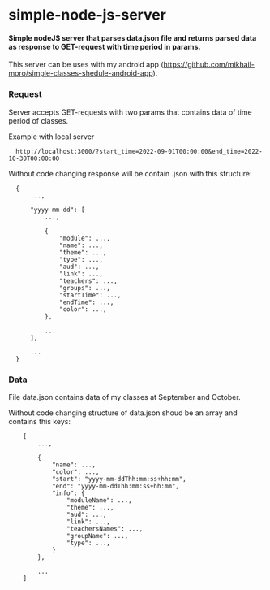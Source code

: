 # simple-node-js-server

#### Simple nodeJS server that parses data.json file and returns parsed data as response to GET-request with time period in params.

This server can be uses with my android app (https://github.com/mikhail-moro/simple-classes-shedule-android-app).


### Request

Server accepts GET-requests with two params that contains data of time period of classes.

Example with local server
```
  http://localhost:3000/?start_time=2022-09-01T00:00:00&end_time=2022-10-30T00:00:00
```

Without code changing response will be contain .json with this structure:

```
  {
      ...,
  
      "yyyy-mm-dd": [
          ...,
    
          {
              "module": ...,
              "name": ...,
              "theme": ...,
              "type": ...,
              "aud": ...,
              "link": ...,
              "teachers": ...,
              "groups": ...,
              "startTime": ...,
              "endTime": ...,
              "color": ...,
          },
    
          ...
      ],
  
      ...
  }
```

### Data

File data.json contains data of my classes at September and October.

Without code changing structure of data.json shoud be an array and contains this keys:
```
    [
        ...,
        
        {
            "name": ...,
            "color": ...,
            "start": "yyyy-mm-ddThh:mm:ss+hh:mm",
            "end": "yyyy-mm-ddThh:mm:ss+hh:mm",
            "info": {
                "moduleName": ...,
                "theme": ...,
                "aud": ...,
                "link": ...,
                "teachersNames": ...,
                "groupName": ...,
                "type": ...,
            }
        },
    
        ...
    ]
```
